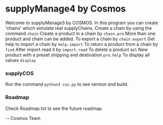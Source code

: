 # supplyManage4 by Cosmos
Welcome to supplyManage3 by COSMOS. In this program you can create 'chains' which simulate real supplyChains. Create a chain by using the command ```chain``` Create a product in a chain by ```chain.pro``` More than one product and chain can be added. To export a chain by ```chain.export``` Get help to import a chain by ```help.import``` To return a product from a chain by ```find``` After import read it by ```import.read``` To delete a product ```del``` New product with a preset shipping and destination ```pro.help``` To display all values ```display```

### supplyCOS
Run the command ```python3 cos.py``` to see version and build.

### Roadmap

Check Roadmap.txt to see the future roadmap.


--
Cosmos Team